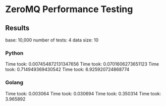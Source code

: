# ZeroMQ Performance Testing

## Results

base: 10,000
number of tests: 4
data size: 10
### Python

Time took: 0.007454872131347656
Time took: 0.0701606273651123
Time took: 0.714949369430542
Time took: 6.925920724868774

### Golang

Time took: 0.003064
Time took: 0.030694
Time took: 0.350314
Time took: 3.965892

